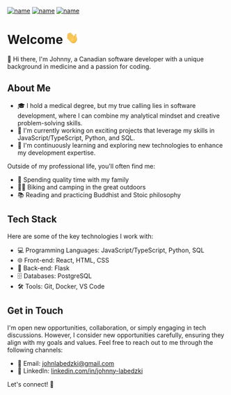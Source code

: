 [![name](https://img.shields.io/badge/-portfolio-green?style=for-the-badge&logo=data%3Aimage%2Fpng%3Bbase64%2CiVBORw0KGgoAAAANSUhEUgAAAEAAAABACAMAAACdt4HsAAAAnFBMVEUAAAA%2FPz8%2FPz8%2FPz8%2FPz8%2FPz9%2Ff39%2Ff39%2Ff39%2Ff39%2Ff39%2Ff39%2Ff39%2Ff39%2Ff39%2Ff39%2Ff3%2B%2Fv79%2Ff39%2Ff39%2Ff39%2Ff3%2B%2Fv79%2Ff3%2B%2Fv79%2Ff3%2B%2Fv7%2B%2Fv79%2Ff3%2B%2Fv79%2Ff3%2B%2Fv7%2B%2Fv7%2B%2Fv7%2F%2F%2F%2F%2F%2F%2F%2F%2B%2Fv7%2F%2F%2F%2F%2F%2F%2F%2F%2F%2F%2F%2F%2F%2F%2F%2F%2F%2F%2F%2F%2F%2F%2F%2F%2F%2F%2F%2F%2F%2F%2F%2F%2F%2F%2F%2F%2F%2F%2F%2F%2F%2F%2F%2F%2F%2F%2F%2F%2F%2F%2F%2F%2F%2F%2F%2F%2F%2F%2F%2F8JVqarAAAAM3RSTlMABAgMGCAgJysvNDxAR0hMUFRcX2BkZGdoa2tvc3N%2Fg4ebm5%2Bjq6%2Bzu7%2FDy8%2FT19vf9%2FvPDXMwAAABJElEQVR42u3UA7rEMABF4Zv2jW0rGaO6%2B9%2FbG5sd4%2F9YnSoJPpe%2FUN1Q8OMSQnKHFDhfnXvUcTbd5h62jnOFSTbDG5okwxcF0tiQfmxA83q9Ojbo410a7iQiey7JCMYUryCBIq9SxJBXGYJX%2BpTAL%2FAL9HmVPvI8bFirjtWGPCwLzeAhXYEp0eUhhgYEHR4QQyA1FkCMBzhBQCBhc78wFMcUwtzPTkCgAQRNdwEzCChQCWgl4%2FKAUdIgFEEOfAC88Ux1m2cR8FS3ZeJeAL4BCZKOCmCvRWC%2FgHJWI9GU5dSOv0XgL7WjLM2NoezmI75DIIpQdSyEqMtAG3NtlwH2cqmxXO8RK9Iv8Av8AgavMkKFV6lAtHiFtgBEsmNYrhidpMAH%2BAdf4FZmTP0vDQAAAABJRU5ErkJggg%3D%3D)](https://johnnylabedzki.com/)
[![name](https://img.shields.io/badge/-RESUME-important?style=for-the-badge&logo=data%3Aimage%2Fpng%3Bbase64%2CiVBORw0KGgoAAAANSUhEUgAAAEAAAABACAMAAACdt4HsAAAA3lBMVEUAAAA%2FPz8%2FPz8%2FPz8%2FPz8%2FPz9%2Ff38%2FPz8%2FPz8%2FPz9%2Ff39%2Ff39%2Ff3%2B%2Fv79%2Ff39%2Ff39%2Ff39%2Ff39%2Ff39%2Ff39%2Ff39%2Ff39%2Ff3%2B%2Fv79%2Ff3%2F%2F%2F%2F9%2Ff3%2B%2Fv79%2Ff3%2B%2Fv79%2Ff3%2B%2Fv7%2B%2Fv7%2B%2Fv7%2B%2Fv79%2Ff3%2B%2Fv7%2B%2Fv7%2B%2Fv79%2Ff3%2B%2Fv7%2B%2Fv79%2Ff3%2B%2Fv7%2B%2Fv7%2B%2Fv7%2B%2Fv7%2B%2Fv7%2B%2Fv7%2F%2F%2F%2F%2F%2F%2F%2F%2F%2F%2F%2F%2F%2F%2F%2F%2F%2F%2F%2F%2F%2F%2F%2F%2F%2F%2F%2F%2F%2F%2F%2F%2F%2F%2F%2F%2F%2F%2F%2F%2F%2F%2F%2F%2F%2F%2F%2F%2F%2F%2F%2F%2F%2F%2F%2F%2F%2F%2F%2F%2F%2F%2F%2F%2F%2F%2F%2F%2F%2F%2F%2F%2F%2F%2F%2F%2F%2F%2F%2F%2F%2F%2F%2F%2F%2F%2F%2F%2F%2F%2F%2F%2F%2F%2F%2F%2F%2F%2F%2F%2BzD9QhAAAASXRSTlMABAgMEBQUGBsnKCwvMDM0Nzg%2FQEhMUFNUVFdbXFxfX2BjZ2hrb3N3d3t%2Ff4OHi4%2BTl5%2Bjp6uvs7e7v8PHy8%2FT19%2Fj5%2Bvv8%2Ff7cbFP%2FgAAAXpJREFUeNrt1APC7EgAReET%2FbZt20jSVu7%2BFzTz0Ei76lnfAk50U1DnXRZkLHfkQLvxgqyEHm3cvCy90OZY1hZIi2XtnrSqrIWk6dcLVMKwok%2FyWX2WzZsH8ssOOCsFSe8O1%2FroBt5MA1F9JX4sXUBQk5SMwqlhoBhQtyTFwJOkZyA0DOwB5%2BXSCZxImoRFSUswIbNA1YUDfRC9JJLugLwKwI1hIAIKqe%2FhwonOwC0bBh7AV8oOBNVR2JBh4AlcpcTAOhCaBjKdP9ckABPmSwxgMZFq54clqf4a4cY8cAnMPz7MwlrzNeKWzQO1Keo2m6%2BRDZkHVKoX5kqt1xjaBJTczrjuzF2iun32f78D5V%2FgKwK1KBwoTgYHkkmG2B4cKDDMyOCAdhnMuZb%2B7eDflDNDAsk0Q%2Bx97ymvMphz9Vfs4N%2BU47BdSe2sp%2BxGamc95Qu1s53yWN4uoHKh3W%2FzGauy9k7au6zdkLYlW8kEX3cLV7TzXmXl2uGz%2FwGfny3pcYcgmQAAAABJRU5ErkJggg%3D%3D)](https://resume.creddle.io/resume/cjk16b3q2q0)
[![name](https://img.shields.io/badge/LinkedIn-0077B5?style=for-the-badge&logo=linkedin&logoColor=white)](https://www.linkedin.com/in/johnny-labedzki-5bb4b220a/)

# Welcome <img src='./assets/wave.gif' width='30px'>

👋 Hi there, I'm Johnny, a Canadian software developer with a unique background in medicine and a passion for coding.

## About Me

- 🎓 I hold a medical degree, but my true calling lies in software development, where I can combine my analytical mindset and creative problem-solving skills.
- 🔭 I'm currently working on exciting projects that leverage my skills in JavaScript/TypeScript, Python, and SQL.
- 🌱 I'm continuously learning and exploring new technologies to enhance my development expertise.

Outside of my professional life, you'll often find me:

- 🏡 Spending quality time with my family
- 🚴‍♀️ Biking and camping in the great outdoors
- 📚 Reading and practicing Buddhist and Stoic philosophy

## Tech Stack

Here are some of the key technologies I work with:

- 💻 Programming Languages: JavaScript/TypeScript, Python, SQL
- 🌐 Front-end: React, HTML, CSS
- 🚀 Back-end: Flask
- 🗄️ Databases: PostgreSQL
- 🛠️ Tools: Git, Docker, VS Code

## Get in Touch

I'm open new opportunities, collaboration, or simply engaging in tech discussions. However, I consider new opportunities carefully, ensuring they align with my goals and values. Feel free to reach out to me through the following channels:

- 📧 Email: [johnlabedzki@gmail.com](mailto:johnlabedzki@gmail.com)
- 💼 LinkedIn: [linkedin.com/in/johnny-labedzki](https://www.linkedin.com/in/johnny-labedzki-5bb4b220a/)

Let's connect! 🚀
